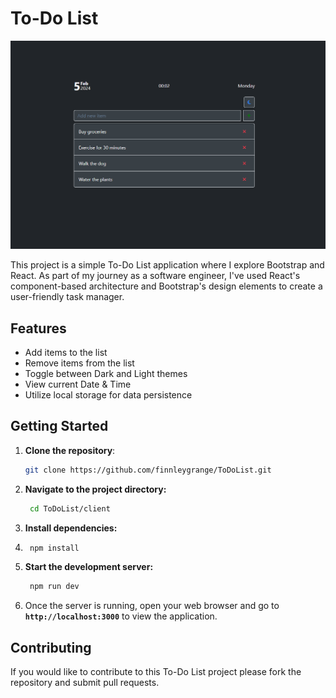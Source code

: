 # To-Do List

![Image of To-Do List](ToDoList.PNG)

This project is a simple To-Do List application where I explore Bootstrap and React. As part of my journey as a software engineer, I've used React's component-based architecture and Bootstrap's design elements to create a user-friendly task manager. 


## Features
- Add items to the list
- Remove items from the list
- Toggle between Dark and Light themes
- View current Date & Time
- Utilize local storage for data persistence

## Getting Started
1. **Clone the repository**:
   ```bash
   git clone https://github.com/finnleygrange/ToDoList.git
   ```
2. **Navigate to the project directory:**
   ```bash
    cd ToDoList/client
   ```
3. **Install dependencies:**
4. ```bash
    npm install
   ```
5. **Start the development server:**
   ```bash
    npm run dev
   ```
6. Once the server is running, open your web browser and go to **`http://localhost:3000`** to view the application.

## Contributing
If you would like to contribute to this To-Do List project please fork the repository and submit pull requests.
  
